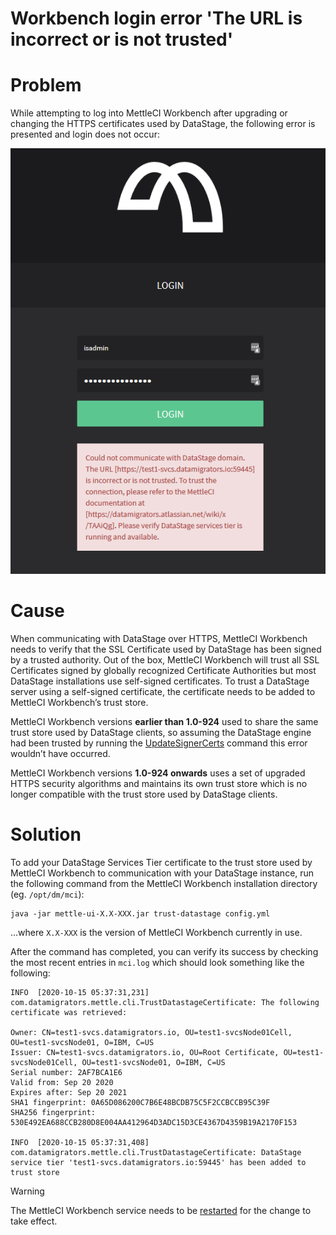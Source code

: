 # Workbench login error 'The URL is incorrect or is not trusted'

# Problem

While attempting to log into MettleCI Workbench after upgrading or changing the HTTPS certificates used by DataStage, the following error is presented and login does not occur:

![](./attachments/image-20201015-050801.png)

# Cause

When communicating with DataStage over HTTPS, MettleCI Workbench needs to verify that the SSL Certificate used by DataStage has been signed by a trusted authority. Out of the box, MettleCI Workbench will trust all SSL Certificates signed by globally recognized Certificate Authorities but most DataStage installations use self-signed certificates. To trust a DataStage server using a self-signed certificate, the certificate needs to be added to MettleCI Workbench’s trust store.

MettleCI Workbench versions **earlier than 1.0-924** used to share the same trust store used by DataStage clients, so assuming the DataStage engine had been trusted by running the [UpdateSignerCerts](https://www.ibm.com/support/knowledgecenter/SSZJPZ_11.7.0/com.ibm.swg.im.iis.found.admin.common.doc/topics/wsisinst_run_updatesignercerts.html) command this error wouldn’t have occurred.

MettleCI Workbench versions **1.0-924 onwards** uses a set of upgraded HTTPS security algorithms and maintains its own trust store which is no longer compatible with the trust store used by DataStage clients.

# Solution

To add your DataStage Services Tier certificate to the trust store used by MettleCI Workbench to communication with your DataStage instance, run the following command from the MettleCI Workbench installation directory (eg. `/opt/dm/mci`):

```
java -jar mettle-ui-X.X-XXX.jar trust-datastage config.yml
```

…where `X.X-XXX` is the version of MettleCI Workbench currently in use.

After the command has completed, you can verify its success by checking the most recent entries in `mci.log` which should look something like the following:

```
INFO  [2020-10-15 05:37:31,231] com.datamigrators.mettle.cli.TrustDatastageCertificate: The following certificate was retrieved:

Owner: CN=test1-svcs.datamigrators.io, OU=test1-svcsNode01Cell, OU=test1-svcsNode01, O=IBM, C=US
Issuer: CN=test1-svcs.datamigrators.io, OU=Root Certificate, OU=test1-svcsNode01Cell, OU=test1-svcsNode01, O=IBM, C=US
Serial number: 2AF7BCA1E6
Valid from: Sep 20 2020
Expires after: Sep 20 2021
SHA1 fingerprint: 0A65D086200C7B6E48BCDB75C5F2CCBCCB95C39F
SHA256 fingerprint: 530E492EA688CCB280D8E004AA412964D3ADC15D3CE4367D4359B19A2170F153

INFO  [2020-10-15 05:37:31,408] com.datamigrators.mettle.cli.TrustDatastageCertificate: DataStage service tier 'test1-svcs.datamigrators.io:59445' has been added to trust store
```

> [!WARNING]
> The MettleCI Workbench service needs to be [restarted](https://datamigrators.atlassian.net/wiki/spaces/MCIDOC/pages/1954578453/Starting+Stopping+the+Monitoring+MettleCI+Workbench+Service?src=search) for the change to take effect.